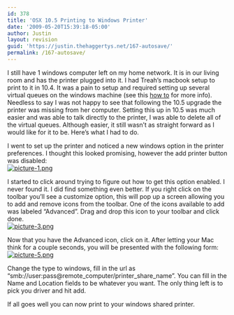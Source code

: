 ```yaml
---
id: 378
title: 'OSX 10.5 Printing to Windows Printer'
date: '2009-05-20T15:39:18-05:00'
author: Justin
layout: revision
guid: 'https://justin.thehaggertys.net/167-autosave/'
permalink: /167-autosave/
---
```


I still have 1 windows computer left on my home network. It is in our living room and has the printer plugged into it. I had Treah’s macbook setup to print to it in 10.4. It was a pain to setup and required setting up several virtual queues on the windows machine (see this [how to](http://iharder.sourceforge.net/current/macosx/winmacprinter/) for more info). Needless to say I was not happy to see that following the 10.5 upgrade the printer was missing from her computer. Setting this up in 10.5 was much easier and was able to talk directly to the printer, I was able to delete all of the virtual queues. Although easier, it still wasn’t as straight forward as I would like for it to be. Here’s what I had to do.

I went to set up the printer and noticed a new windows option in the printer preferences. I thought this looked promising, however the add printer button was disabled:  
[![picture-1.png](https://justin.thehaggertys.net/wp-content/uploads/2007/11/picture-1.png)](https://justin.thehaggertys.net/wp-content/uploads/2007/11/picture-1.png)

I started to click around trying to figure out how to get this option enabled. I never found it. I did find something even better. If you right click on the toolbar you’ll see a customize option, this will pop up a screen allowing you to add and remove icons from the toolbar. One of the icons available to add was labeled “Advanced”. Drag and drop this icon to your toolbar and click done.  
[![picture-3.png](https://justin.thehaggertys.net/wp-content/uploads/2007/11/picture-3.png)](https://justin.thehaggertys.net/wp-content/uploads/2007/11/picture-3.png "picture-3.png")

Now that you have the Advanced icon, click on it. After letting your Mac think for a couple seconds, you will be presented with the following form:  
[![picture-5.png](https://justin.thehaggertys.net/wp-content/uploads/2007/11/picture-5.png)](https://justin.thehaggertys.net/wp-content/uploads/2007/11/picture-5.png "picture-5.png")

Change the type to windows, fill in the url as “smb://user:pass@remote\_computer/printer\_share\_name”. You can fill in the Name and Location fields to be whatever you want. The only thing left is to pick you driver and hit add.

If all goes well you can now print to your windows shared printer.